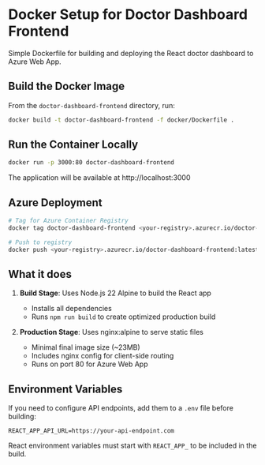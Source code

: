 # Docker Setup for Doctor Dashboard Frontend

Simple Dockerfile for building and deploying the React doctor dashboard to Azure Web App.

## Build the Docker Image

From the `doctor-dashboard-frontend` directory, run:

```bash
docker build -t doctor-dashboard-frontend -f docker/Dockerfile .
```

## Run the Container Locally

```bash
docker run -p 3000:80 doctor-dashboard-frontend
```

The application will be available at http://localhost:3000

## Azure Deployment

```bash
# Tag for Azure Container Registry
docker tag doctor-dashboard-frontend <your-registry>.azurecr.io/doctor-dashboard-frontend:latest

# Push to registry
docker push <your-registry>.azurecr.io/doctor-dashboard-frontend:latest
```

## What it does

1. **Build Stage**: Uses Node.js 22 Alpine to build the React app
   - Installs all dependencies
   - Runs `npm run build` to create optimized production build

2. **Production Stage**: Uses nginx:alpine to serve static files
   - Minimal final image size (~23MB)
   - Includes nginx config for client-side routing
   - Runs on port 80 for Azure Web App

## Environment Variables

If you need to configure API endpoints, add them to a `.env` file before building:

```env
REACT_APP_API_URL=https://your-api-endpoint.com
```

React environment variables must start with `REACT_APP_` to be included in the build.